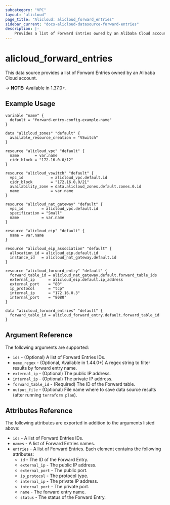 ```yaml
---
subcategory: "VPC"
layout: "alicloud"
page_title: "Alicloud: alicloud_forward_entries"
sidebar_current: "docs-alicloud-datasource-forward-entries"
description: |-
    Provides a list of Forward Entries owned by an Alibaba Cloud account.
---
```


# alicloud\_forward\_entries

This data source provides a list of Forward Entries owned by an Alibaba Cloud account.

-> **NOTE:** Available in 1.37.0+.

## Example Usage

```
variable "name" {
  default = "forward-entry-config-example-name"
}

data "alicloud_zones" "default" {
  available_resource_creation = "VSwitch"
}

resource "alicloud_vpc" "default" {
  name       = var.name
  cidr_block = "172.16.0.0/12"
}

resource "alicloud_vswitch" "default" {
  vpc_id            = alicloud_vpc.default.id
  cidr_block        = "172.16.0.0/21"
  availability_zone = data.alicloud_zones.default.zones.0.id
  name              = var.name
}

resource "alicloud_nat_gateway" "default" {
  vpc_id        = alicloud_vpc.default.id
  specification = "Small"
  name          = var.name
}

resource "alicloud_eip" "default" {
  name = var.name
}

resource "alicloud_eip_association" "default" {
  allocation_id = alicloud_eip.default.id
  instance_id   = alicloud_nat_gateway.default.id
}

resource "alicloud_forward_entry" "default" {
  forward_table_id = alicloud_nat_gateway.default.forward_table_ids
  external_ip      = alicloud_eip.default.ip_address
  external_port    = "80"
  ip_protocol      = "tcp"
  internal_ip      = "172.16.0.3"
  internal_port    = "8080"
}

data "alicloud_forward_entries" "default" {
  forward_table_id = alicloud_forward_entry.default.forward_table_id
}
```

## Argument Reference

The following arguments are supported:

* `ids` - (Optional) A list of Forward Entries IDs.
* `name_regex` - (Optional, Available in 1.44.0+) A regex string to filter results by forward entry name.
* `external_ip` - (Optional) The public IP address.
* `internal_ip` - (Optional) The private IP address.
* `forward_table_id` - (Required) The ID of the Forward table.
* `output_file` - (Optional) File name where to save data source results (after running `terraform plan`).

## Attributes Reference

The following attributes are exported in addition to the arguments listed above:

* `ids` - A list of Forward Entries IDs.
* `names` - A list of Forward Entries names.
* `entries` - A list of Forward Entries. Each element contains the following attributes:
  * `id` - The ID of the Forward Entry.
  * `external_ip` - The public IP address.
  * `external_port` - The public port.
  * `ip_protocol` - The protocol type.
  * `internal_ip` - The private IP address.
  * `internal_port` - The private port.
  * `name` - The forward entry name.
  * `status` - The status of the Forward Entry.

